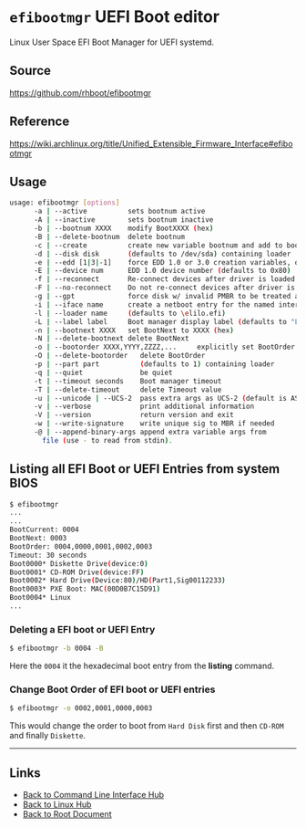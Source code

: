 # `efibootmgr` UEFI Boot editor

Linux User Space EFI Boot Manager for UEFI systemd.

## Source

<https://github.com/rhboot/efibootmgr>

## Reference

<https://wiki.archlinux.org/title/Unified_Extensible_Firmware_Interface#efibootmgr>

## Usage

```sh
usage: efibootmgr [options]
      -a | --active          sets bootnum active
      -A | --inactive        sets bootnum inactive
      -b | --bootnum XXXX    modify BootXXXX (hex)
      -B | --delete-bootnum  delete bootnum
      -c | --create          create new variable bootnum and add to bootorder
      -d | --disk disk       (defaults to /dev/sda) containing loader
      -e | --edd [1|3|-1]    force EDD 1.0 or 3.0 creation variables, or guess
      -E | --device num      EDD 1.0 device number (defaults to 0x80)
      -f | --reconnect       Re-connect devices after driver is loaded
      -F | --no-reconnect    Do not re-connect devices after driver is loaded
      -g | --gpt             force disk w/ invalid PMBR to be treated as GPT
      -i | --iface name      create a netboot entry for the named interface
      -l | --loader name     (defaults to \elilo.efi)
      -L | --label label     Boot manager display label (defaults to "Linux")
      -n | --bootnext XXXX   set BootNext to XXXX (hex)
      -N | --delete-bootnext delete BootNext
      -o | --bootorder XXXX,YYYY,ZZZZ,...     explicitly set BootOrder (hex)
      -O | --delete-bootorder   delete BootOrder
      -p | --part part          (defaults to 1) containing loader
      -q | --quiet              be quiet
      -t | --timeout seconds    Boot manager timeout
      -T | --delete-timeout     delete Timeout value
      -u | --unicode | --UCS-2  pass extra args as UCS-2 (default is ASCII)
      -v | --verbose            print additional information
      -V | --version            return version and exit
      -w | --write-signature    write unique sig to MBR if needed
      -@ | --append-binary-args append extra variable args from
        file (use - to read from stdin).
```

## Listing all EFI Boot or UEFI Entries from system BIOS

```sh
$ efibootmgr
...
...
BootCurrent: 0004
BootNext: 0003
BootOrder: 0004,0000,0001,0002,0003
Timeout: 30 seconds
Boot0000* Diskette Drive(device:0)
Boot0001* CD-ROM Drive(device:FF)
Boot0002* Hard Drive(Device:80)/HD(Part1,Sig00112233)
Boot0003* PXE Boot: MAC(00D0B7C15D91)
Boot0004* Linux
...
```

### Deleting a EFI boot or UEFI Entry

```sh
$ efibootmgr -b 0004 -B
```

Here the `0004` it the hexadecimal boot entry from the **listing** command.

### Change Boot Order of EFI boot or UEFI entries

```sh
$ efibootmgr -o 0002,0001,0000,0003
```

This would change the order to boot from `Hard Disk` first and
then `CD-ROM` and finally `Diskette`.


----
<!-- Footer Begins Here -->
## Links

- [Back to Command Line Interface Hub](./README.md)
- [Back to Linux Hub](../README.md)
- [Back to Root Document](../../README.md)
